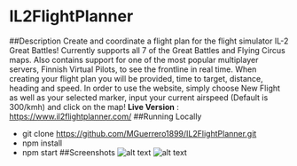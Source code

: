 # IL2FlightPlanner
##Description
Create and coordinate a flight plan for the flight simulator IL-2 Great Battles! Currently supports all 7 of the Great Battles and Flying Circus maps. Also contains support for one of the most popular multiplayer servers, Finnish Virtual Pilots, to see the frontline in real time. When creating your flight plan you will be provided, time to target, distance, heading and speed. In order to use the website, simply choose New Flight as well as your selected marker, input your current airspeed (Default is 300/kmh) and click on the map!
**Live Version** : https://www.il2flightplanner.com/
##Running Locally
* git clone https://github.com/MGuerrero1899/IL2FlightPlanner.git
* npm install
* npm start
##Screenshots
![alt text](https://postimg.cc/GHfDFzZr/f7cd9df0)
![alt text](https://postimg.cc/PNPrWhhp/90a8d3a4)
